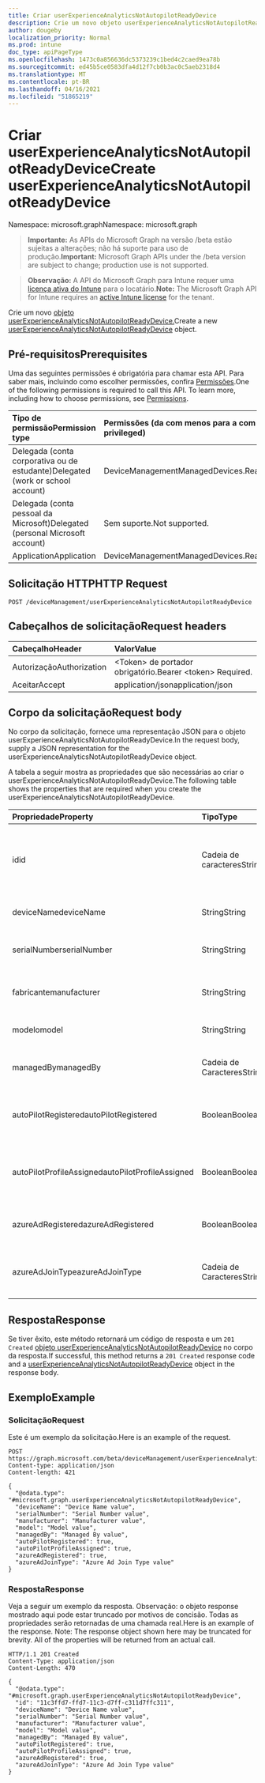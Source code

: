 ```yaml
---
title: Criar userExperienceAnalyticsNotAutopilotReadyDevice
description: Crie um novo objeto userExperienceAnalyticsNotAutopilotReadyDevice.
author: dougeby
localization_priority: Normal
ms.prod: intune
doc_type: apiPageType
ms.openlocfilehash: 1473c0a856636dc5373239c1bed4c2caed9ea78b
ms.sourcegitcommit: ed45b5ce0583dfa4d12f7cb0b3ac0c5aeb2318d4
ms.translationtype: MT
ms.contentlocale: pt-BR
ms.lasthandoff: 04/16/2021
ms.locfileid: "51865219"
---
```

# <a name="create-userexperienceanalyticsnotautopilotreadydevice"></a><span data-ttu-id="88639-103">Criar userExperienceAnalyticsNotAutopilotReadyDevice</span><span class="sxs-lookup"><span data-stu-id="88639-103">Create userExperienceAnalyticsNotAutopilotReadyDevice</span></span>

<span data-ttu-id="88639-104">Namespace: microsoft.graph</span><span class="sxs-lookup"><span data-stu-id="88639-104">Namespace: microsoft.graph</span></span>

> <span data-ttu-id="88639-105">**Importante:** As APIs do Microsoft Graph na versão /beta estão sujeitas a alterações; não há suporte para uso de produção.</span><span class="sxs-lookup"><span data-stu-id="88639-105">**Important:** Microsoft Graph APIs under the /beta version are subject to change; production use is not supported.</span></span>

> <span data-ttu-id="88639-106">**Observação:** A API do Microsoft Graph para Intune requer uma [licença ativa do Intune](https://go.microsoft.com/fwlink/?linkid=839381) para o locatário.</span><span class="sxs-lookup"><span data-stu-id="88639-106">**Note:** The Microsoft Graph API for Intune requires an [active Intune license](https://go.microsoft.com/fwlink/?linkid=839381) for the tenant.</span></span>

<span data-ttu-id="88639-107">Crie um novo [objeto userExperienceAnalyticsNotAutopilotReadyDevice.](../resources/intune-devices-userexperienceanalyticsnotautopilotreadydevice.md)</span><span class="sxs-lookup"><span data-stu-id="88639-107">Create a new [userExperienceAnalyticsNotAutopilotReadyDevice](../resources/intune-devices-userexperienceanalyticsnotautopilotreadydevice.md) object.</span></span>

## <a name="prerequisites"></a><span data-ttu-id="88639-108">Pré-requisitos</span><span class="sxs-lookup"><span data-stu-id="88639-108">Prerequisites</span></span>
<span data-ttu-id="88639-p101">Uma das seguintes permissões é obrigatória para chamar esta API. Para saber mais, incluindo como escolher permissões, confira [Permissões](/graph/permissions-reference).</span><span class="sxs-lookup"><span data-stu-id="88639-p101">One of the following permissions is required to call this API. To learn more, including how to choose permissions, see [Permissions](/graph/permissions-reference).</span></span>

|<span data-ttu-id="88639-111">Tipo de permissão</span><span class="sxs-lookup"><span data-stu-id="88639-111">Permission type</span></span>|<span data-ttu-id="88639-112">Permissões (da com menos para a com mais privilégios)</span><span class="sxs-lookup"><span data-stu-id="88639-112">Permissions (from least to most privileged)</span></span>|
|:---|:---|
|<span data-ttu-id="88639-113">Delegada (conta corporativa ou de estudante)</span><span class="sxs-lookup"><span data-stu-id="88639-113">Delegated (work or school account)</span></span>|<span data-ttu-id="88639-114">DeviceManagementManagedDevices.ReadWrite.All</span><span class="sxs-lookup"><span data-stu-id="88639-114">DeviceManagementManagedDevices.ReadWrite.All</span></span>|
|<span data-ttu-id="88639-115">Delegada (conta pessoal da Microsoft)</span><span class="sxs-lookup"><span data-stu-id="88639-115">Delegated (personal Microsoft account)</span></span>|<span data-ttu-id="88639-116">Sem suporte.</span><span class="sxs-lookup"><span data-stu-id="88639-116">Not supported.</span></span>|
|<span data-ttu-id="88639-117">Application</span><span class="sxs-lookup"><span data-stu-id="88639-117">Application</span></span>|<span data-ttu-id="88639-118">DeviceManagementManagedDevices.ReadWrite.All</span><span class="sxs-lookup"><span data-stu-id="88639-118">DeviceManagementManagedDevices.ReadWrite.All</span></span>|

## <a name="http-request"></a><span data-ttu-id="88639-119">Solicitação HTTP</span><span class="sxs-lookup"><span data-stu-id="88639-119">HTTP Request</span></span>
<!-- {
  "blockType": "ignored"
}
-->
``` http
POST /deviceManagement/userExperienceAnalyticsNotAutopilotReadyDevice
```

## <a name="request-headers"></a><span data-ttu-id="88639-120">Cabeçalhos de solicitação</span><span class="sxs-lookup"><span data-stu-id="88639-120">Request headers</span></span>
|<span data-ttu-id="88639-121">Cabeçalho</span><span class="sxs-lookup"><span data-stu-id="88639-121">Header</span></span>|<span data-ttu-id="88639-122">Valor</span><span class="sxs-lookup"><span data-stu-id="88639-122">Value</span></span>|
|:---|:---|
|<span data-ttu-id="88639-123">Autorização</span><span class="sxs-lookup"><span data-stu-id="88639-123">Authorization</span></span>|<span data-ttu-id="88639-124">&lt;Token&gt; de portador obrigatório.</span><span class="sxs-lookup"><span data-stu-id="88639-124">Bearer &lt;token&gt; Required.</span></span>|
|<span data-ttu-id="88639-125">Aceitar</span><span class="sxs-lookup"><span data-stu-id="88639-125">Accept</span></span>|<span data-ttu-id="88639-126">application/json</span><span class="sxs-lookup"><span data-stu-id="88639-126">application/json</span></span>|

## <a name="request-body"></a><span data-ttu-id="88639-127">Corpo da solicitação</span><span class="sxs-lookup"><span data-stu-id="88639-127">Request body</span></span>
<span data-ttu-id="88639-128">No corpo da solicitação, fornece uma representação JSON para o objeto userExperienceAnalyticsNotAutopilotReadyDevice.</span><span class="sxs-lookup"><span data-stu-id="88639-128">In the request body, supply a JSON representation for the userExperienceAnalyticsNotAutopilotReadyDevice object.</span></span>

<span data-ttu-id="88639-129">A tabela a seguir mostra as propriedades que são necessárias ao criar o userExperienceAnalyticsNotAutopilotReadyDevice.</span><span class="sxs-lookup"><span data-stu-id="88639-129">The following table shows the properties that are required when you create the userExperienceAnalyticsNotAutopilotReadyDevice.</span></span>

|<span data-ttu-id="88639-130">Propriedade</span><span class="sxs-lookup"><span data-stu-id="88639-130">Property</span></span>|<span data-ttu-id="88639-131">Tipo</span><span class="sxs-lookup"><span data-stu-id="88639-131">Type</span></span>|<span data-ttu-id="88639-132">Descrição</span><span class="sxs-lookup"><span data-stu-id="88639-132">Description</span></span>|
|:---|:---|:---|
|<span data-ttu-id="88639-133">id</span><span class="sxs-lookup"><span data-stu-id="88639-133">id</span></span>|<span data-ttu-id="88639-134">Cadeia de caracteres</span><span class="sxs-lookup"><span data-stu-id="88639-134">String</span></span>|<span data-ttu-id="88639-135">O identificador exclusivo do dispositivo intune de análise de experiência do usuário.</span><span class="sxs-lookup"><span data-stu-id="88639-135">The unique identifier of the user experience analytics intune device.</span></span>|
|<span data-ttu-id="88639-136">deviceName</span><span class="sxs-lookup"><span data-stu-id="88639-136">deviceName</span></span>|<span data-ttu-id="88639-137">String</span><span class="sxs-lookup"><span data-stu-id="88639-137">String</span></span>|<span data-ttu-id="88639-138">O nome do dispositivo intune.</span><span class="sxs-lookup"><span data-stu-id="88639-138">The intune device's name.</span></span>|
|<span data-ttu-id="88639-139">serialNumber</span><span class="sxs-lookup"><span data-stu-id="88639-139">serialNumber</span></span>|<span data-ttu-id="88639-140">String</span><span class="sxs-lookup"><span data-stu-id="88639-140">String</span></span>|<span data-ttu-id="88639-141">O número de série do dispositivo intune.</span><span class="sxs-lookup"><span data-stu-id="88639-141">The intune device's serial number.</span></span>|
|<span data-ttu-id="88639-142">fabricante</span><span class="sxs-lookup"><span data-stu-id="88639-142">manufacturer</span></span>|<span data-ttu-id="88639-143">String</span><span class="sxs-lookup"><span data-stu-id="88639-143">String</span></span>|<span data-ttu-id="88639-144">O fabricante do dispositivo intune.</span><span class="sxs-lookup"><span data-stu-id="88639-144">The intune device's manufacturer.</span></span>|
|<span data-ttu-id="88639-145">modelo</span><span class="sxs-lookup"><span data-stu-id="88639-145">model</span></span>|<span data-ttu-id="88639-146">String</span><span class="sxs-lookup"><span data-stu-id="88639-146">String</span></span>|<span data-ttu-id="88639-147">O modelo do dispositivo intune.</span><span class="sxs-lookup"><span data-stu-id="88639-147">The intune device's model.</span></span>|
|<span data-ttu-id="88639-148">managedBy</span><span class="sxs-lookup"><span data-stu-id="88639-148">managedBy</span></span>|<span data-ttu-id="88639-149">Cadeia de Caracteres</span><span class="sxs-lookup"><span data-stu-id="88639-149">String</span></span>|<span data-ttu-id="88639-150">O dispositivo do intune é gerenciado por.</span><span class="sxs-lookup"><span data-stu-id="88639-150">The intune device's managed by.</span></span>|
|<span data-ttu-id="88639-151">autoPilotRegistered</span><span class="sxs-lookup"><span data-stu-id="88639-151">autoPilotRegistered</span></span>|<span data-ttu-id="88639-152">Boolean</span><span class="sxs-lookup"><span data-stu-id="88639-152">Boolean</span></span>|<span data-ttu-id="88639-153">O piloto automático do dispositivo intuneRegistered.</span><span class="sxs-lookup"><span data-stu-id="88639-153">The intune device's autopilotRegistered.</span></span>|
|<span data-ttu-id="88639-154">autoPilotProfileAssigned</span><span class="sxs-lookup"><span data-stu-id="88639-154">autoPilotProfileAssigned</span></span>|<span data-ttu-id="88639-155">Boolean</span><span class="sxs-lookup"><span data-stu-id="88639-155">Boolean</span></span>|<span data-ttu-id="88639-156">O autopilotProfileAssigned do dispositivo intune.</span><span class="sxs-lookup"><span data-stu-id="88639-156">The intune device's autopilotProfileAssigned.</span></span>|
|<span data-ttu-id="88639-157">azureAdRegistered</span><span class="sxs-lookup"><span data-stu-id="88639-157">azureAdRegistered</span></span>|<span data-ttu-id="88639-158">Boolean</span><span class="sxs-lookup"><span data-stu-id="88639-158">Boolean</span></span>|<span data-ttu-id="88639-159">O dispositivo do intune é azureAdRegistered.</span><span class="sxs-lookup"><span data-stu-id="88639-159">The intune device's azureAdRegistered.</span></span>|
|<span data-ttu-id="88639-160">azureAdJoinType</span><span class="sxs-lookup"><span data-stu-id="88639-160">azureAdJoinType</span></span>|<span data-ttu-id="88639-161">Cadeia de Caracteres</span><span class="sxs-lookup"><span data-stu-id="88639-161">String</span></span>|<span data-ttu-id="88639-162">O azure Ad joinType do dispositivo do intune.</span><span class="sxs-lookup"><span data-stu-id="88639-162">The intune device's azure Ad joinType.</span></span>|



## <a name="response"></a><span data-ttu-id="88639-163">Resposta</span><span class="sxs-lookup"><span data-stu-id="88639-163">Response</span></span>
<span data-ttu-id="88639-164">Se tiver êxito, este método retornará um código de resposta e um `201 Created` [objeto userExperienceAnalyticsNotAutopilotReadyDevice](../resources/intune-devices-userexperienceanalyticsnotautopilotreadydevice.md) no corpo da resposta.</span><span class="sxs-lookup"><span data-stu-id="88639-164">If successful, this method returns a `201 Created` response code and a [userExperienceAnalyticsNotAutopilotReadyDevice](../resources/intune-devices-userexperienceanalyticsnotautopilotreadydevice.md) object in the response body.</span></span>

## <a name="example"></a><span data-ttu-id="88639-165">Exemplo</span><span class="sxs-lookup"><span data-stu-id="88639-165">Example</span></span>

### <a name="request"></a><span data-ttu-id="88639-166">Solicitação</span><span class="sxs-lookup"><span data-stu-id="88639-166">Request</span></span>
<span data-ttu-id="88639-167">Este é um exemplo da solicitação.</span><span class="sxs-lookup"><span data-stu-id="88639-167">Here is an example of the request.</span></span>
``` http
POST https://graph.microsoft.com/beta/deviceManagement/userExperienceAnalyticsNotAutopilotReadyDevice
Content-type: application/json
Content-length: 421

{
  "@odata.type": "#microsoft.graph.userExperienceAnalyticsNotAutopilotReadyDevice",
  "deviceName": "Device Name value",
  "serialNumber": "Serial Number value",
  "manufacturer": "Manufacturer value",
  "model": "Model value",
  "managedBy": "Managed By value",
  "autoPilotRegistered": true,
  "autoPilotProfileAssigned": true,
  "azureAdRegistered": true,
  "azureAdJoinType": "Azure Ad Join Type value"
}
```

### <a name="response"></a><span data-ttu-id="88639-168">Resposta</span><span class="sxs-lookup"><span data-stu-id="88639-168">Response</span></span>
<span data-ttu-id="88639-p102">Veja a seguir um exemplo da resposta. Observação: o objeto response mostrado aqui pode estar truncado por motivos de concisão. Todas as propriedades serão retornadas de uma chamada real.</span><span class="sxs-lookup"><span data-stu-id="88639-p102">Here is an example of the response. Note: The response object shown here may be truncated for brevity. All of the properties will be returned from an actual call.</span></span>
``` http
HTTP/1.1 201 Created
Content-Type: application/json
Content-Length: 470

{
  "@odata.type": "#microsoft.graph.userExperienceAnalyticsNotAutopilotReadyDevice",
  "id": "11c3ffd7-ffd7-11c3-d7ff-c311d7ffc311",
  "deviceName": "Device Name value",
  "serialNumber": "Serial Number value",
  "manufacturer": "Manufacturer value",
  "model": "Model value",
  "managedBy": "Managed By value",
  "autoPilotRegistered": true,
  "autoPilotProfileAssigned": true,
  "azureAdRegistered": true,
  "azureAdJoinType": "Azure Ad Join Type value"
}
```




